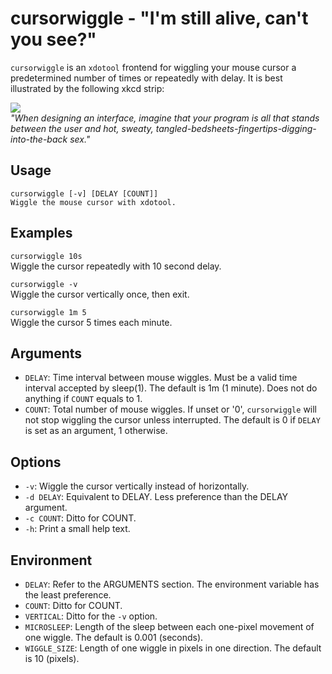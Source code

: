 cursorwiggle - "I'm still alive, can't you see?"
================================================
`cursorwiggle` is an `xdotool` frontend for wiggling your mouse cursor a
predetermined number of times or repeatedly with delay. It is best illustrated
by the following xkcd strip:

![](https://imgs.xkcd.com/comics/command_line_fu.png)<br>
_"When designing an interface, imagine that your program is all that stands between the user and hot, sweaty, tangled-bedsheets-fingertips-digging-into-the-back sex."_

Usage
-----
```
cursorwiggle [-v] [DELAY [COUNT]]
Wiggle the mouse cursor with xdotool.
```

Examples
--------
`cursorwiggle 10s`<br>
Wiggle the cursor repeatedly with 10 second delay.

`cursorwiggle -v`<br>
Wiggle the cursor vertically once, then exit.

`cursorwiggle 1m 5`<br>
Wiggle the cursor 5 times each minute.

Arguments
---------
+ `DELAY`: Time interval between mouse wiggles. Must be a valid time interval
  accepted by sleep(1). The default is 1m (1 minute). Does not do anything if
  `COUNT` equals to 1.
+ `COUNT`: Total number of mouse wiggles. If unset or '0', `cursorwiggle` will
   not stop wiggling the cursor unless interrupted. The default is 0 if `DELAY`
   is set as an argument, 1 otherwise.

Options
-------
+ `-v`: Wiggle the cursor vertically instead of horizontally.
+ `-d DELAY`: Equivalent to DELAY. Less preference than the DELAY argument.
+ `-c COUNT`: Ditto for COUNT.
+ `-h`: Print a small help text.

Environment
-----------
+ `DELAY`: Refer to the ARGUMENTS section. The environment variable has
  the least preference.
+ `COUNT`: Ditto for COUNT.
+ `VERTICAL`: Ditto for the `-v` option.
+ `MICROSLEEP`: Length of the sleep between each one-pixel movement of
  one wiggle. The default is 0.001 (seconds).
+ `WIGGLE_SIZE`: Length of one wiggle in pixels in one direction. The default
  is 10 (pixels).
